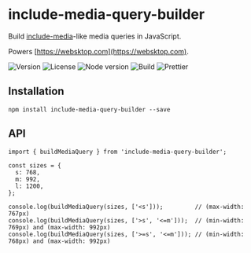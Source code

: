 # include-media-query-builder

Build [include-media](https://github.com/eduardoboucas/include-media)-like media queries in JavaScript.

Powers [https://websktop.com](https://websktop.com).

![Version](https://img.shields.io/github/package-json/v/limesquid/include-media-query-builder)
![License](https://img.shields.io/npm/l/include-media-query-builder)
![Node version](https://img.shields.io/node/v/include-media-query-builder)
![Build](https://github.com/limesquid/include-media-query-builder/workflows/Build/badge.svg)
![Prettier](https://github.com/limesquid/include-media-query-builder/workflows/Prettier/badge.svg)

## Installation

```Shell
npm install include-media-query-builder --save
```

## API

```tsx
import { buildMediaQuery } from 'include-media-query-builder';

const sizes = {
  s: 768,
  m: 992,
  l: 1200,
};

console.log(buildMediaQuery(sizes, ['<s']));         // (max-width: 767px)
console.log(buildMediaQuery(sizes, ['>s', '<=m']));  // (min-width: 769px) and (max-width: 992px)
console.log(buildMediaQuery(sizes, ['>=s', '<=m'])); // (min-width: 768px) and (max-width: 992px)
```
